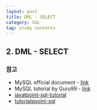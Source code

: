 ```yaml
---
layout: post
title: DML - SELECT
category: SQL
tag: study contents
---
```


## 2. DML - SELECT

<!-- 여기서 시작하면 됨 -->
<!-- https://www.javatpoint.com/sql-tutorial -->
<!-- https://www.tutorialspoint.com/sql/sql-overview.htm -->

### 참고

- MySQL official document - [link](https://dev.mysql.com/doc/refman/8.0/en/)
- MySQL tutorial by Guru99 - [link](https://www.guru99.com/sql.html)
- [javatpoint-sql-tutorial](https://www.javatpoint.com/sql-tutorial)
- [tutorialspoint-sql](https://www.tutorialspoint.com/sql/index.html)
